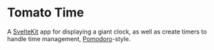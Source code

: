 # Tomato Time

A [SvelteKit](https://kit.svelte.dev/) app for displaying a giant clock, as well as create timers to handle time management, [Pomodoro](https://en.wikipedia.org/wiki/Pomodoro_Technique)-style.
